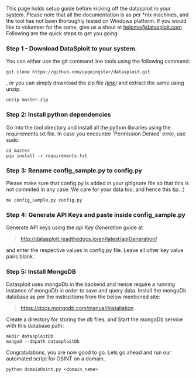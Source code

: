 This page holds setup guide before kicking off the datasploit in your system. Please note that all the documentation is as per *nix machines, and the tool has not been thoroughly tested on Windows platform. If you would like to volunteer for the same, give us a shout at helpme@datasploit.com. Following are the quick steps to get you going:

### Step 1 - Download DataSploit to your system.

You can either use the git command line tools using the following command:
```
git clone https://github.com/upgoingstar/datasploit.git
```
, or you can simply download the zip file *([link](https://github.com/upgoingstar/datasploit/archive/master.zip))* and extract the same using unzip.
```
unzip master.zip
```

### Step 2: Install python dependencies

Go into the tool directory and install all the python libraries using the requirements.txt file. In case you encounter 'Permission Denied' error, use sudo.
```
cd master
pip install -r requirements.txt
```
### Step 3: Rename config_sample.py to config.py

Please make sure that config.py is added in your gitIgnore file so that this is not commited in any case. We care for your data too, and hence this tip. :) 
```
mv config_sample.py config.py
```
### Step 4: Generate API Keys and paste inside config_sample.py

Generate API keys using the *api Key Generation* guide at 
> http://datasploit.readthedocs.io/en/latest/apiGeneration/ 

and enter the respective values in config.py file. Leave all other key value pairs blank.

### Step 5: Install MongoDB

Datasploit uses mongoDb in the backend and hence require a running instance of mongoDb in order to save and query data. Install the mongoDb database as per the instructions from the below mentioned site:
> https://docs.mongodb.com/manual/installation

Create a directory for storing the db files, and Start the mongoDb service with this database path:
```
mkdir datasploitDb
mongod --dbpath datasploitDb
```
Congratulations, you are now good to go. Lets go ahead and run our automated script for OSINT on a domain. 
```
python domainOsint.py <domain_name>
```
